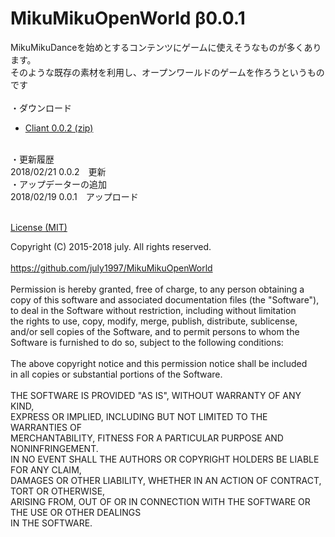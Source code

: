 # MikuMikuOpenWorld β0.0.1<br>
MikuMikuDanceを始めとするコンテンツにゲームに使えそうなものが多くあります。<br>
そのような既存の素材を利用し、オープンワールドのゲームを作ろうというものです<br>
<br>
・ダウンロード<br>
* [Cliant 0.0.2 (zip)](https://github.com/july1997/MikuMikuOpenWorld/releases/download/Ver0.0.2/MikuMikuOpenWorld.zip)<br>
<br>
・更新履歴<br>
 2018/02/21 0.0.2　更新<br>
 ・アップデーターの追加<br>
 2018/02/19 0.0.1　アップロード<br>
<br>

[License (MIT)](https://raw.githubusercontent.com/july1997/MikuMikuOpenWorld/master/LICENSE.txt)

Copyright (C) 2015-2018 july. All rights reserved.<br>
<br>
https://github.com/july1997/MikuMikuOpenWorld<br>
<br>
Permission is hereby granted, free of charge, to any person obtaining a<br>
copy of this software and associated documentation files (the "Software"),<br>
to deal in the Software without restriction, including without limitation<br>
the rights to use, copy, modify, merge, publish, distribute, sublicense,<br>
and/or sell copies of the Software, and to permit persons to whom the<br>
Software is furnished to do so, subject to the following conditions:<br>
<br>
The above copyright notice and this permission notice shall be included<br>
in all copies or substantial portions of the Software.<br>
<br>
THE SOFTWARE IS PROVIDED "AS IS", WITHOUT WARRANTY OF ANY KIND,<br>
EXPRESS OR IMPLIED, INCLUDING BUT NOT LIMITED TO THE WARRANTIES OF<br>
MERCHANTABILITY, FITNESS FOR A PARTICULAR PURPOSE AND NONINFRINGEMENT.<br>
IN NO EVENT SHALL THE AUTHORS OR COPYRIGHT HOLDERS BE LIABLE FOR ANY CLAIM,<br>
DAMAGES OR OTHER LIABILITY, WHETHER IN AN ACTION OF CONTRACT, TORT OR OTHERWISE,<br>
ARISING FROM, OUT OF OR IN CONNECTION WITH THE SOFTWARE OR THE USE OR OTHER DEALINGS <br>
IN THE SOFTWARE.<br>
<br>
